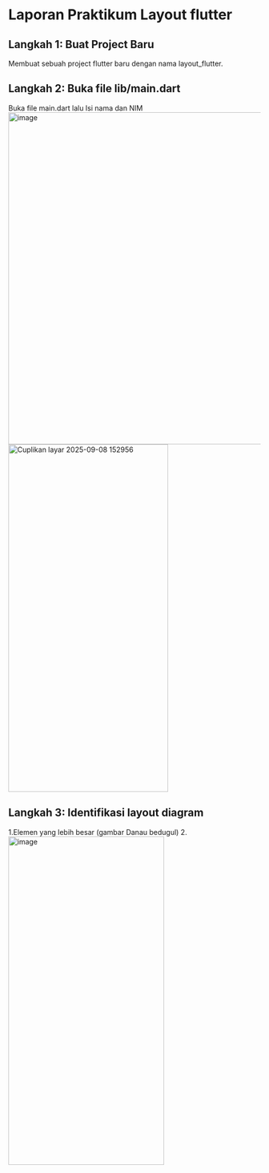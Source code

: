 # Laporan Praktikum Layout flutter
## Langkah 1: Buat Project Baru
Membuat sebuah project flutter baru dengan nama layout_flutter. 
## Langkah 2: Buka file lib/main.dart
Buka file main.dart lalu Isi nama dan NIM
<img width="647" height="663" alt="image" src="https://github.com/user-attachments/assets/30539ea3-0c36-4abc-ae50-673c09abc698" />
<img width="319" height="694" alt="Cuplikan layar 2025-09-08 152956" src="https://github.com/user-attachments/assets/cb0f6b00-dfd8-4406-a2d8-f4b34a33b4fd" />
## Langkah 3: Identifikasi layout diagram
1.Elemen yang lebih besar (gambar Danau bedugul)
2. 
<img width="311" height="656" alt="image" src="https://github.com/user-attachments/assets/1bce367b-6903-4cf8-860b-645f959b45cd" />


